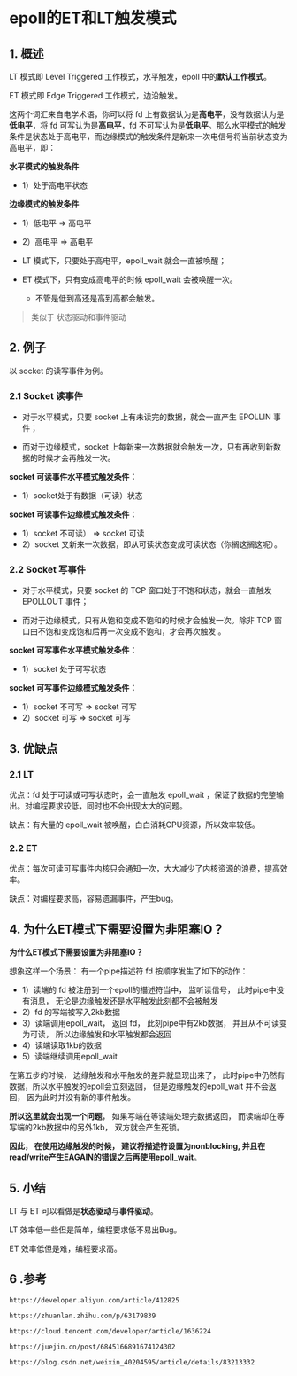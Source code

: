 # epoll的ET和LT触发模式

## 1. 概述

LT 模式即 Level Triggered 工作模式，水平触发，epoll 中的**默认工作模式**。

ET 模式即 Edge Triggered 工作模式，边沿触发。

这两个词汇来自电学术语，你可以将 fd 上有数据认为是**高电平**，没有数据认为是**低电平**，将 fd 可写认为是**高电平**，fd 不可写认为是**低电平**。那么水平模式的触发条件是状态处于高电平，而边缘模式的触发条件是新来一次电信号将当前状态变为高电平，即：

**水平模式的触发条件**

* 1）处于高电平状态

**边缘模式的触发条件**

* 1）低电平 => 高电平
* 2）高电平 => 高电平



* LT 模式下，只要处于高电平，epoll_wait 就会一直被唤醒；

* ET 模式下，只有变成高电平的时候 epoll_wait 会被唤醒一次。
  * 不管是低到高还是高到高都会触发。

> 类似于 状态驱动和事件驱动





## 2. 例子

以 socket 的读写事件为例。

### 2.1 Socket 读事件

* 对于水平模式，只要 socket 上有未读完的数据，就会一直产生 EPOLLIN 事件；

* 而对于边缘模式，socket 上每新来一次数据就会触发一次，只有再收到新数据的时候才会再触发一次。

**socket 可读事件水平模式触发条件：**

* 1）socket处于有数据（可读）状态

**socket 可读事件边缘模式触发条件：**

* 1）socket 不可读） => socket 可读
* 2）socket 又新来一次数据，即从可读状态变成可读状态（你搁这搁这呢）。



### 2.2  Socket 写事件

* 对于水平模式，只要 socket 的 TCP 窗口处于不饱和状态，就会一直触发 EPOLLOUT 事件；

* 而对于边缘模式，只有从饱和变成不饱和的时候才会触发一次。除非 TCP 窗口由不饱和变成饱和后再一次变成不饱和，才会再次触发 。

**socket 可写事件水平模式触发条件：**

* 1）socket 处于可写状态

**socket 可写事件边缘模式触发条件：**

* 1）socket 不可写 => socket 可写
* 2）socket 可写 => socket 可写



## 3. 优缺点

### 2.1 LT

优点：fd 处于可读或可写状态时，会一直触发 epoll_wait ，保证了数据的完整输出。对编程要求较低，同时也不会出现太大的问题。

缺点：有大量的 epoll_wait 被唤醒，白白消耗CPU资源，所以效率较低。

### 2.2 ET

优点：每次可读可写事件内核只会通知一次，大大减少了内核资源的浪费，提高效率。

缺点：对编程要求高，容易遗漏事件，产生bug。



## 4. 为什么ET模式下需要设置为非阻塞IO？

**为什么ET模式下需要设置为非阻塞IO？**

想象这样一个场景：
有一个pipe描述符 fd 按顺序发生了如下的动作：

* 1）读端的 fd 被注册到一个epoll的描述符当中， 监听读信号， 此时pipe中没有消息， 无论是边缘触发还是水平触发此刻都不会被触发
* 2）fd 的写端被写入2kb数据
* 3）读端调用epoll_wait， 返回 fd， 此刻pipe中有2kb数据， 并且从不可读变为可读， 所以边缘触发和水平触发都会返回
* 4）读端读取1kb的数据
* 5）读端继续调用epoll_wait

在第五步的时候， 边缘触发和水平触发的差异就显现出来了， 此时pipe中仍然有数据，所以水平触发的epoll会立刻返回， 但是边缘触发的epoll_wait 并不会返回， 因为此时并没有新的事件触发。

**所以这里就会出现一个问题**， 如果写端在等读端处理完数据返回， 而读端却在等写端的2kb数据中的另外1kb， 双方就会产生死锁。

**因此， 在使用边缘触发的时候， 建议将描述符设置为nonblocking, 并且在read/write产生EAGAIN的错误之后再使用epoll_wait**。



## 5. 小结

LT 与 ET 可以看做是**状态驱动**与**事件驱动**。

LT 效率低一些但是简单，编程要求低不易出Bug。

ET 效率低但是难，编程要求高。



## 6 .参考

`https://developer.aliyun.com/article/412825`

`https://zhuanlan.zhihu.com/p/63179839`

`https://cloud.tencent.com/developer/article/1636224`

`https://juejin.cn/post/6845166891674124302`

`https://blog.csdn.net/weixin_40204595/article/details/83213332`